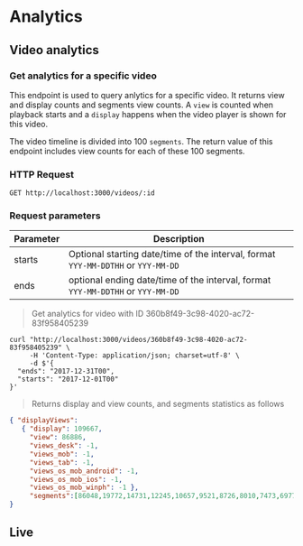 # Analytics

## Video analytics

### Get analytics for a specific video

This endpoint is used to query anlytics for a specific video. It returns view and display counts and segments view counts.
A `view` is counted when playback starts and a `display` happens when the video player is shown for this video.

The video timeline is divided into 100 `segments`. The return value of this endpoint includes view counts for each of 
these 100 segments.

### HTTP Request

`GET http://localhost:3000/videos/:id`

### Request parameters

Parameter | Description
--------- | -------------------------------------
starts    | Optional starting date/time of the interval, format `YYY-MM-DDTHH` or `YYY-MM-DD`
ends      | optional ending date/time of the interval, format `YYY-MM-DDTHH` or `YYY-MM-DD`



> Get analytics for video with ID 360b8f49-3c98-4020-ac72-83f958405239

```shell
curl "http://localhost:3000/videos/360b8f49-3c98-4020-ac72-83f958405239" \
     -H 'Content-Type: application/json; charset=utf-8' \
     -d $'{
  "ends": "2017-12-31T00",
  "starts": "2017-12-01T00"
}'
```

> Returns display and view counts, and segments statistics as follows

```json
{ "displayViews": 
   { "display": 109667,
     "view": 86886,
     "views_desk": -1,
     "views_mob": -1,
     "views_tab": -1,
     "views_os_mob_android": -1,
     "views_os_mob_ios": -1,
     "views_os_mob_winph": -1 },
     "segments":[86048,19772,14731,12245,10657,9521,8726,8010,7473,6977,6562,6261,5973,5719,5521,5314,5135,4968,4833,4711,4590,4481,4382,4287,4190,4105,4021,3946,3882,3821,3762,3691,3638,3600,3561,3523,3480,3442,3407,3363,3313,3277,3232,3197,3172,3152,3120,3086,3053,3028,3006,2983,2957,2937,2913,2884,2863,2835,2812,2787,2765,2740,2725,2698,2672,2650,2629,2609,2585,2580,2562,2541,2527,2513,2499,2484,2462,2446,2428,2416,2400,2386,2381,2366,2349,2327,2318,2299,2282,2273,2266,2250,2242,2231,2216,2203,2191,2174,2160,2146]
}
```

## Live 